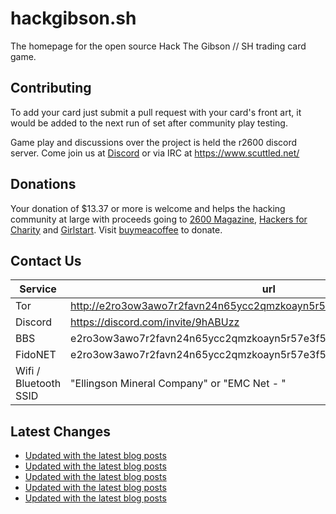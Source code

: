 # hackgibson.sh
The homepage for the open source Hack The Gibson // SH trading card game.


## Contributing

To add your card just submit a pull request with your card's front art, it would be added to the next run of set after community play testing.

Game play and discussions over the project is held the r2600 discord server. Come join us at [Discord](https://discord.com/invite/9hABUzz) or via IRC at https://www.scuttled.net/


## Donations

Your donation of $13.37 or more is welcome and helps the hacking community at large with proceeds going to [2600 Magazine](https://2600.com/), [Hackers for Charity](https://hackersforcharity.org) and [Girlstart](https://girlstart.org).  Visit [buymeacoffee](https://www.buymeacoffee.com/hackgibson.sh) to donate.


## Contact Us

Service | url
-|-
Tor | http://e2ro3ow3awo7r2favn24n65ycc2qmzkoayn5r57e3f56nvjwdcgg32ad.onion
Discord | https://discord.com/invite/9hABUzz
BBS | e2ro3ow3awo7r2favn24n65ycc2qmzkoayn5r57e3f56nvjwdcgg32ad.onion:23
FidoNET | e2ro3ow3awo7r2favn24n65ycc2qmzkoayn5r57e3f56nvjwdcgg32ad.onion:24554
Wifi / Bluetooth SSID | "Ellingson Mineral Company" or "EMC Net - <fidonet address>"

## Latest Changes
<!-- BLOG-POST-LIST:START -->
- [Updated with the latest blog posts](https://github.com/DFW2600/hackgibson.sh/commit/2a9ab55bce057d25c119b046ab95a8d35543d294)
- [Updated with the latest blog posts](https://github.com/DFW2600/hackgibson.sh/commit/48b57682800ad647e680dad7862b4bf458f48c03)
- [Updated with the latest blog posts](https://github.com/DFW2600/hackgibson.sh/commit/8b6d786369408aa45d62568cd53e246c0a856ada)
- [Updated with the latest blog posts](https://github.com/DFW2600/hackgibson.sh/commit/0047c6a3e8d34f5d57a938be50e94b1be554ffc4)
- [Updated with the latest blog posts](https://github.com/DFW2600/hackgibson.sh/commit/27ea0dae75681b23c4a0c7c806f3b4e9b77836a9)
<!-- BLOG-POST-LIST:END -->
